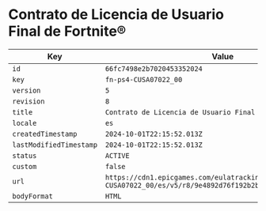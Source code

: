 # Contrato de Licencia de Usuario Final de Fortnite®

| Key | Value |
| --- | ----- |
| `id` | `66fc7498e2b7020453352024` |
| `key` | `fn-ps4-CUSA07022_00` |
| `version` | `5` |
| `revision` | `8` |
| `title` | `Contrato de Licencia de Usuario Final de Fortnite®` |
| `locale` | `es` |
| `createdTimestamp` | `2024-10-01T22:15:52.013Z` |
| `lastModifiedTimestamp` | `2024-10-01T22:15:52.013Z` |
| `status` | `ACTIVE` |
| `custom` | `false` |
| `url` | `https://cdn1.epicgames.com/eulatracking-download/fn-ps4-CUSA07022_00/es/v5/r8/9e4892d76f192b2b05fd3493383fdf3c.pdf` |
| `bodyFormat` | `HTML` |
